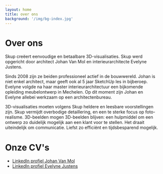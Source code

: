 ```yaml
---
layout: home
title: over ons
background: '/img/bg-index.jpg'
---
```

# Over ons

Skup creëert eenvoudige en betaalbare 3D-visualisaties.
Skup werd opgericht door architect Johan Van Mol en interieurarchitecte Evelyne Justens.

Sinds 2008 zijn ze beiden professioneel actief in de bouwwereld.
Johan is niet enkel architect, maar geeft ook al 5 jaar SketchUp les in bijberoep.
Evelyne volgde na haar master interieurarchitectuur een bijkomende opleiding meubelontwerp in Mechelen.
Op dit moment zijn Johan en Evelyne allebei werkzaam op een architectenbureau.

3D-visualisaties moeten volgens Skup heldere en leesbare voorstellingen zijn.
Skup vermijdt overbodige detaillering, en een te sterke focus op foto-realisme.
3D-beelden mogen 3D-beelden blijven: een hulpmiddel om een ontwerp zo duidelijk mogelijk aan een klant voor te stellen.
Het draait uiteindelijk om communicatie.
Liefst zo efficiënt en tijdsbesparend mogelijk.

# Onze CV's

* [LinkedIn profiel Johan Van Mol][]
* [LinkedIn profiel Evelyne Justens][]

[LinkedIn profiel Johan Van Mol]: http://be.linkedin.com/in/vanmoljohan/
[LinkedIn profiel Evelyne Justens]: http://be.linkedin.com/pub/evelyne-justens/65/638/181
